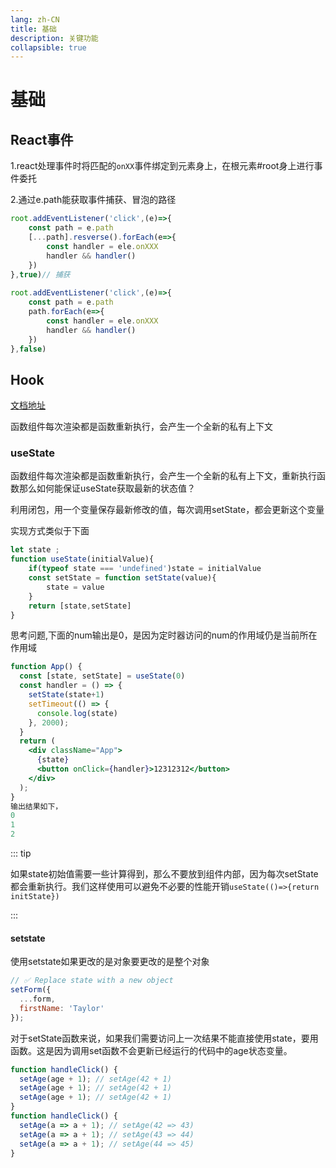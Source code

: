 ```yaml
---
lang: zh-CN
title: 基础
description: 关键功能
collapsible: true
---
```

# 基础

## React事件

1.react处理事件时将匹配的`onXX`事件绑定到元素身上，在根元素#root身上进行事件委托

2.通过e.path能获取事件捕获、冒泡的路径

~~~js
root.addEventListener('click',(e)=>{
    const path = e.path
    [...path].resverse().forEach(e=>{
        const handler = ele.onXXX
        handler && handler()
    })
},true)// 捕获
 
root.addEventListener('click',(e)=>{
    const path = e.path
    path.forEach(e=>{
        const handler = ele.onXXX
        handler && handler()
    })
},false)
~~~



## Hook

[文档地址](https://react.dev/reference/react)

函数组件每次渲染都是函数重新执行，会产生一个全新的私有上下文

### useState

函数组件每次渲染都是函数重新执行，会产生一个全新的私有上下文，重新执行函数那么如何能保证useState获取最新的状态值？

利用闭包，用一个变量保存最新修改的值，每次调用setState，都会更新这个变量

实现方式类似于下面

~~~js
let state ;
function useState(initialValue){
	if(typeof state === 'undefined')state = initialValue
    const setState = function setState(value){
        state = value
    }
    return [state,setState]
}
~~~

思考问题,下面的num输出是0，是因为定时器访问的num的作用域仍是当前所在作用域

~~~jsx
function App() {
  const [state, setState] = useState(0)
  const handler = () => {
    setState(state+1)
    setTimeout(() => {
      console.log(state)
    }, 2000);
  }
  return (
    <div className="App">
      {state}
      <button onClick={handler}>12312312</button>
    </div>
  );
}
输出结果如下，
0
1
2
~~~

::: tip

如果state初始值需要一些计算得到，那么不要放到组件内部，因为每次setState都会重新执行。我们这样使用可以避免不必要的性能开销`useState(()=>{return initState})`

:::

#### setstate

使用setstate如果更改的是对象要更改的是整个对象

~~~js
// ✅ Replace state with a new object
setForm({
  ...form,
  firstName: 'Taylor'
});
~~~



对于setState函数来说，如果我们需要访问上一次结果不能直接使用state，要用函数。这是因为调用set函数不会更新已经运行的代码中的age状态变量。

~~~js
function handleClick() {
  setAge(age + 1); // setAge(42 + 1)
  setAge(age + 1); // setAge(42 + 1)
  setAge(age + 1); // setAge(42 + 1)
}
function handleClick() {
  setAge(a => a + 1); // setAge(42 => 43)
  setAge(a => a + 1); // setAge(43 => 44)
  setAge(a => a + 1); // setAge(44 => 45)
}
~~~















<CommentService/>